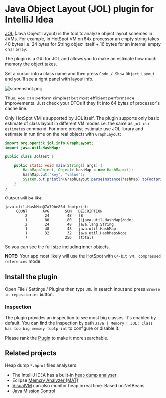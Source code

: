 # Java Object Layout (JOL) plugin for IntelliJ Idea

<!-- Plugin description -->
[JOL](https://github.com/openjdk/jol/) (Java Object Layout) is the tool to analyze object layout schemes in JVMs.
For example, in HotSpot VM on 64x processor an empty string takes 40 bytes i.e. 24 bytes for String object itself + 16 bytes for an internal empty char array.
<!-- Plugin description end -->

The plugin is a GUI for JOL and allows you to make an estimate how much memory the object takes.

Set a cursor into a class name and then press `Code / Show Object Layout` and you'll see a right panel with layout info.

![screenshot.png](screenshot.png)

Thus, you can perform simplest but most efficient performance improvements.
Just check your DTOs if they fit into 64 bytes of processor's cache line.

Only HotSpot VM is supported by JOL itself.
The plugin supports only basic estimate of class layout in different VM modes i.e. the same as `jol-cli estimates` command.
For more precise estimate use JOL library and estimate in run time on the real objects with `GraphLayout`:

```java
import org.openjdk.jol.info.GraphLayout;
import java.util.HashMap;

public class JolTest {

    public static void main(String[] args) {
        HashMap<Object, Object> hashMap = new HashMap<>();
        hashMap.put("key", "value");
        System.out.println(GraphLayout.parseInstance(hashMap).toFootprint());
    }
}
```

Output will be like:

    java.util.HashMap@7a79be86d footprint:
         COUNT       AVG       SUM   DESCRIPTION
             2        24        48   [B
             1        80        80   [Ljava.util.HashMap$Node;
             2        24        48   java.lang.String
             1        48        48   java.util.HashMap
             1        32        32   java.util.HashMap$Node
             7                 256   (total)

So you can see the full size including inner objects.

**NOTE:** Your app most likely will use the HotSpot with `64-bit VM, compressed references` mode. 

## Install the plugin
Open File / Settings / Plugins  then type `JOL` in search input and press `Browse in repositories` button.


### Inspection
The plugin provides an inspection to see most big classes. It's enabled by default.
You can find the inspection by path `Java | Memory | JOL: Class has too big memory footprint` to configure or disable it. 

Please rank the [Plugin](https://plugins.jetbrains.com/plugin/10953-java-object-layout) to make it more searchable.

## Related projects

Heap dump `*.hprof` files analysers:
 * The IntelliJ IDEA has a built-in [heap dump analyser](https://www.jetbrains.com/help/idea/analyze-hprof-memory-snapshots.html#read-snapshot)
 * Eclipse [Memory Analyzer (MAT)](https://www.eclipse.org/mat/)
 * [VisualVM](https://visualvm.github.io/) can also monitor heap in real time. Based on NetBeans
 * [Java Mission Control](https://github.com/openjdk/jmc)
